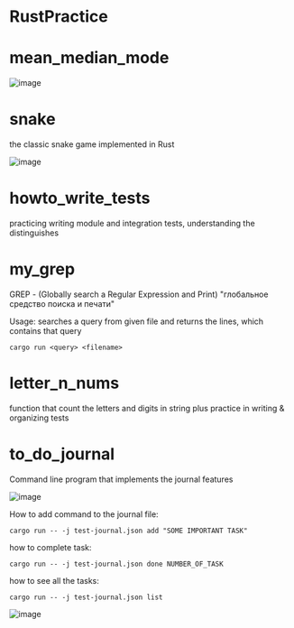 # RustPractice

# mean_median_mode

![image](https://user-images.githubusercontent.com/58668238/138920299-bc853cd9-e17d-4502-99e5-afbc3bfb7c2c.png)

# snake

the classic snake game implemented in Rust

![image](https://user-images.githubusercontent.com/58668238/138920958-58695b5f-c309-43a2-8c79-e111e7f9432e.png)

# howto_write_tests

practicing writing module and integration tests, understanding the distinguishes

# my_grep

GREP - (Globally search a Regular  Expression and Print)
"глобальное средство поиска и печати"

Usage: searches a query from given file and returns the lines, which contains that query


```
cargo run <query> <filename>
```

# letter_n_nums

function that count the letters and digits in string
 plus 
practice in writing & organizing tests

# to_do_journal

Command line program that implements the journal features

![image](https://user-images.githubusercontent.com/58668238/139132732-051b7425-e6a8-4788-9ac7-60583e533d16.png)

How to add command to the journal file:

```
cargo run -- -j test-journal.json add "SOME IMPORTANT TASK"
```

how to complete task:
```
cargo run -- -j test-journal.json done NUMBER_OF_TASK
```

how to see all the tasks:
```
cargo run -- -j test-journal.json list
```



![image](https://user-images.githubusercontent.com/58668238/139323852-d43b17ab-24c1-4fb0-ab12-4cb022f451c5.png)

